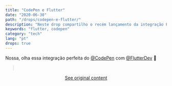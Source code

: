 ```yaml
---
title: "CodePen e Flutter"
date: "2020-06-30"
path: "/drops/codepen-e-flutter/"
description: "Neste drop compartilho o recém lançamento da integração Flutter no CodePen."
keywords: "flutter, codepen"
category: "tech"
lang: "pt"
drops: true
---
```


<div class="drop">

Nossa, olha essa integração perfeita do [@CodePen](https://twitter.com/CodePen) com [@FlutterDev](https://twitter.com/FlutterDev) 🥰

<div class="default_mb">
<blockquote class="twitter-tweet"><a style="border: 0;text-decoration: none;" href="https://twitter.com/googledevbr/status/1277588009114796033?ref_src=twsrc%5Etfw">&nbsp;</a></blockquote> <script async src="https://platform.twitter.com/widgets.js" charset="utf-8"></script>
</div>

<center class="center-original-content">
<a href="https://twitter.com/i/status/1277956549110104064" target="_blank" rel="noopener noreferrer">See original content</a>
</center>

</div>
